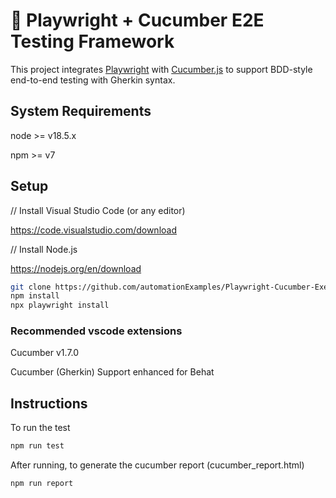# 🧪 Playwright + Cucumber E2E Testing Framework

This project integrates [Playwright](https://playwright.dev/) with [Cucumber.js](https://github.com/cucumber/cucumber-js) to support BDD-style end-to-end testing with Gherkin syntax.


## System Requirements

node >= v18.5.x

npm >= v7


## Setup

// Install Visual Studio Code (or any editor)

https://code.visualstudio.com/download


// Install Node.js

https://nodejs.org/en/download


```bash
git clone https://github.com/automationExamples/Playwright-Cucumber-Exercise.git
npm install
npx playwright install
```

### Recommended vscode extensions

Cucumber v1.7.0

Cucumber (Gherkin) Support enhanced for Behat


## Instructions
To run the test
```bash
npm run test
```

After running, to generate the cucumber report (cucumber_report.html)
```bash
npm run report
```



